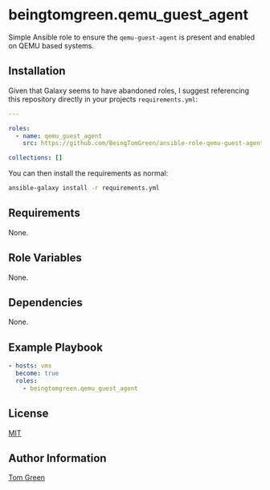 # beingtomgreen.qemu_guest_agent

Simple Ansible role to ensure the `qemu-guest-agent` is present and enabled on QEMU based systems.

## Installation

Given that Galaxy seems to have abandoned roles, I suggest referencing this repository directly in your projects `requirements.yml`:

```yml
---

roles:
  - name: qemu_guest_agent
    src: https://github.com/BeingTomGreen/ansible-role-qemu-guest-agent.git

collections: []
```

You can then install the requirements as normal:

```bash
ansible-galaxy install -r requirements.yml
```

## Requirements

None.

## Role Variables

None.

## Dependencies

None.

## Example Playbook

```yml
- hosts: vms
  become: true
  roles:
    - beingtomgreen.qemu_guest_agent
```

## License

[MIT](LICENSE)

## Author Information

[Tom Green](https://github.com/BeingTomGreen)

